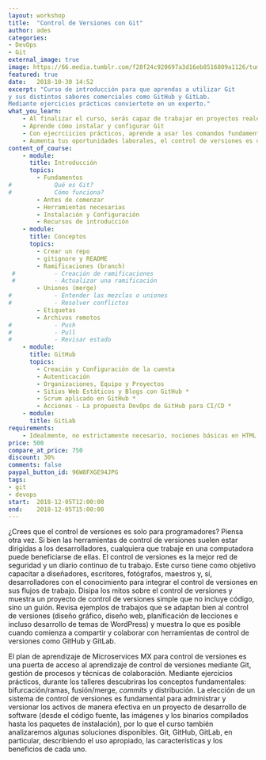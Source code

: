 ```yaml
---
layout: workshop
title:  "Control de Versiones con Git"
author: ades
categories: 
- DevOps
- Git
external_image: true
image: https://66.media.tumblr.com/f28f24c920697a3d16eb8516809a1126/tumblr_oexx70j3ev1tomxvuo9_1280.jpg
featured: true
date:   2018-10-30 14:52
excerpt: "Curso de introducción para que aprendas a utilizar Git
y sus distintos sabores comerciales como GitHub y GitLab.
Mediante ejercicios prácticos conviertete en un experto."
what_you_learn:
    - Al finalizar el curso, serás capaz de trabajar en proyectos reales utilizando Git, GitHub o GitLab.
    - Aprende cómo instalar y configurar Git
    - Con ejecrciicios prácticos, aprende a usar los comandos fundamentales.
    - Aumenta tus oportunidades laborales, el control de versiones es una habilidad indispensable.
content_of_course:
    - module:
      title: Introducción
      topics:
        - Fundamentos
#            Qué es Git?
#            Cómo funciona?
        - Antes de comenzar
        - Herramientas necesarias
        - Instalación y Configuración
        - Recursos de introducción
    - module:
      title: Conceptos
      topics:
        - Crear un repo
        - gitignore y README
        - Ramificaciones (branch)
 #           - Creación de ramificaciones
 #           - Actualizar una ramificación
        - Uniones (merge)
#            - Entender las mezclas o uniones
#            - Resolver conflictos
        - Etiquetas
        - Archivos remotos
#            - Push
#            - Pull
#            - Revisar estado
    - module:
      title: GitHub
      topics:
        - Creación y Configuración de la cuenta
        - Autenticación
        - Organizaciones, Equipo y Proyectos
        - Sitios Web Estáticos y Blogs con GitHub *
        - Scrum aplicado en GitHub *
        - Acciones - La propuesta DevOps de GitHub para CI/CD *
    - module:
      title: GitLab
requirements:
    - Idealmente, no estrictamente necesario, nociones básicas en HTML y comandos básicos de Linux.
price: 500
compare_at_price: 750
discount: 30%
comments: false
paypal_button_id: 96W8FXGE94JPG
tags:
- git
- devops
start:  2018-12-05T12:00:00
end:    2018-12-05T15:00:00
---
```


¿Crees que el control de versiones es solo para programadores? Piensa otra vez.
Si bien las herramientas de control de versiones suelen estar dirigidas a los desarrolladores,
cualquiera que trabaje en una computadora puede beneficiarse de ellas.
El control de versiones es la mejor red de seguridad y un diario continuo de tu trabajo.
Este curso tiene como objetivo capacitar a diseñadores, escritores, fotógrafos, maestros y, sí,
desarrolladores con el conocimiento para integrar el control de versiones en sus flujos de trabajo.
Disipa los mitos sobre el control de versiones y muestra un proyecto de control de versiones simple
que no incluye código, sino un guión. Revisa ejemplos de trabajos que se adaptan bien al control de
versiones (diseño gráfico, diseño web, planificación de lecciones e incluso desarrollo de temas de WordPress)
y muestra lo que es posible cuando comienza a compartir y colaborar con herramientas de control de
versiones como GitHub y GitLab.

El plan de aprendizaje de Microservices MX para control de versiones es una puerta de acceso
al aprendizaje de control de versiones mediante Git, gestión de procesos y técnicas de colaboración.
Mediante ejercicios prácticos, durante los talleres descubriras los conceptos fundamentales:
bifurcación/ramas, fusión/merge, _commits_ y distribución. La elección de un sistema de control de versiones
es fundamental para administrar y versionar los activos de manera efectiva en un proyecto
de desarrollo de software (desde el código fuente, las imágenes y los binarios compilados
hasta los paquetes de instalación), por lo que el curso también analizaremos algunas soluciones disponibles.
Git, GitHub, GitLab, en particular, describiendo el uso apropiado, las características y los beneficios de cada uno.

